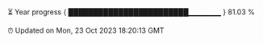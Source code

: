 
⏳ Year progress { ████████████████████████▁▁▁▁▁▁ } 81.03 %


⏰ Updated on Mon, 23 Oct 2023 18:20:13 GMT


